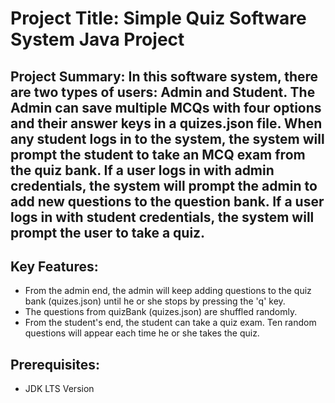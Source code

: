 # Project Title: Simple Quiz Software System Java Project

## Project Summary: In this software system, there are two types of users: Admin and Student. The Admin can save multiple MCQs with four options and their answer keys in a quizes.json file. When any student logs in to the system, the system will prompt the student to take an MCQ exam from the quiz bank. If a user logs in with admin credentials, the system will prompt the admin to add new questions to the question bank. If a user logs in with student credentials, the system will prompt the user to take a quiz. 

## Key Features:
- From the admin end, the admin will keep adding questions to the quiz bank (quizes.json) until he or she stops by pressing the 'q' key.
- The questions from quizBank (quizes.json) are shuffled randomly.
- From the student's end, the student can take a quiz exam. Ten random questions will appear each time he or she takes the quiz.


## Prerequisites:
- JDK LTS Version










